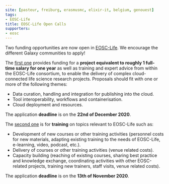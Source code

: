 ```yaml
---
site: [pasteur, freiburg, erasmusmc, elixir-it, belgium, genouest]
tags: 
- EOSC-Life
title: EOSC-Life Open Calls
supporters:
- eosc
---
```


Two funding opportunities are now open in [EOSC-Life](https://www.eosc-life.eu/). We encourage the different Galaxy communities to apply!

The [first one](https://www.eosc-life.eu/services/open-call/) provides funding for a **project equivalent to roughly 1 full-time salary for one year** as well as training and expert advice from within the EOSC-Life consortium, to enable the delivery of complex cloud-connected life science research projects. Proposals should fit with one or more of the following themes:
- Data curation, handling and integration for publishing into the cloud.
- Tool interoperability, workflows and containerisation.
- Cloud deployment and resources.

The application **deadline** is on the **22nd of December 2020**.

The [second one](https://www.eosc-life.eu/services/open-call-training/) is for **training** on topics relevant to EOSC-Life such as:
- Development of new courses or other training activities (personnel costs for new materials, adapting existing training to the needs of EOSC-Life, e-learning, video, podcast, etc.).
- Delivery of courses or other training activities (venue related costs).
- Capacity building (reaching of existing courses, sharing best practice and knowledge exchange, coordinating activities with other EOSC-related projects, training new trainers, staff visits, venue related costs).

The application **deadline** is on the **13th of November 2020**.
